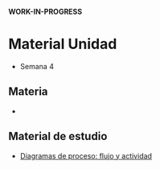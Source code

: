 **WORK-IN-PROGRESS**

# Material Unidad 
* Semana 4

## Materia
* 

## Material de estudio
* [Diagramas de proceso: flujo y actividad](https://alt-5cf197a31917e.blackboard.com/bbcswebdav/institution/AIEP/Masters/BASE-PRO103-ONLINE-BIMESTRAL-V2021/RAM/V1-U1-S4-PRO103-Videoclase%20tutorial/story_html5.html)
